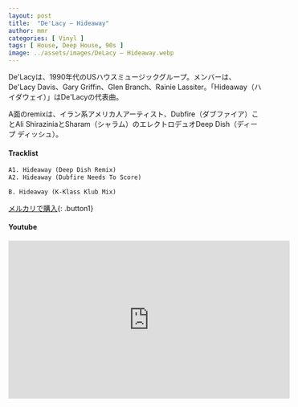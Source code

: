```yaml
---
layout: post
title:  "De'Lacy – Hideaway"
author: mmr
categories: [ Vinyl ]
tags: [ House, Deep House, 90s ]
image: ../assets/images/DeLacy – Hideaway.webp
---
```


De'Lacyは、1990年代のUSハウスミュージックグループ。メンバーは、De'Lacy Davis、Gary Griffin、Glen Branch、Rainie Lassiter。「Hideaway（ハイダウェイ）」はDe'Lacyの代表曲。

A面のremixは、イラン系アメリカ人アーティスト、Dubfire（ダブファイア）ことAli ShiraziniaとSharam（シャラム）のエレクトロデュオDeep Dish（ディープ ディッシュ）。

#### Tracklist
```md
A1. Hideaway (Deep Dish Remix)
A2. Hideaway (Dubfire Needs To Score)

B. Hideaway (K-Klass Klub Mix)
```

[メルカリで購入](https://jp.mercari.com/item/m25926367218?afid=6142608987){: .button1}

#### Youtube 
<iframe width="560" height="315" src="https://www.youtube.com/embed/0MqomY1qL2Q?si=6EAGNtpqdyO64ldn" title="YouTube video player" frameborder="0" allow="accelerometer; autoplay; clipboard-write; encrypted-media; gyroscope; picture-in-picture; web-share" referrerpolicy="strict-origin-when-cross-origin" allowfullscreen></iframe>